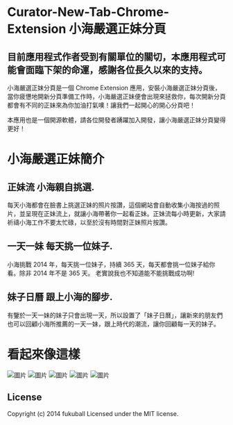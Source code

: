 # Curator-New-Tab-Chrome-Extension 小海嚴選正妹分頁

## 目前應用程式作者受到有關單位的關切，本應用程式可能會面臨下架的命運，感謝各位長久以來的支持。

小海嚴選正妹分頁是一個 Chrome Extension 應用，安裝小海嚴選正妹分頁後，當你疲憊地開新分頁準備工作時，小海嚴選正妹便會出現來拯救你，每次開新分頁都會有不同的正妹來為你加油打氣噢！讓我們一起開心的開心分頁吧！

本應用也是一個開源軟體，請各位開發者踴躍加入開發，讓小海嚴選正妹分頁變得更好！

# 小海嚴選正妹簡介

## 正妹流 小海親自挑選.
每天小海都會在臉書上挑選正妹的照片按讚，這個網站會自動收集小海按過的照片，並呈現在正妹流上，就讓小海帶著你一起看正妹。正妹流每小時更新，大家請祈禱小海工作不要太忙碌，以至於沒有時間對正妹照片按讚。

## 一天一妹 每天挑一位妹子.
小海挑戰 2014 年，每天挑一位妹子，持續 365 天，每天都會挑一位妹子給你看。除非 2014 年不是 365 天。 老實說我也不知道能不能挑戰成功啊!

## 妹子日曆 跟上小海的腳步.
有鑒於一天一妹的妹子只會出現一天，所以設置了「妹子日曆」，讓新來的朋友們也可以回顧小海所推薦的一天一妹，跟上時代的潮流，讓你回顧每一天的妹子。

看起來像這樣
==============

![圖片](https://raw2.github.com/fukuball/Curator-New-Tab-Chrome-Extension/master/screenshot/screenshot1.jpg)
![圖片](https://raw2.github.com/fukuball/Curator-New-Tab-Chrome-Extension/master/screenshot/screenshot2.jpg)
![圖片](https://raw2.github.com/fukuball/Curator-New-Tab-Chrome-Extension/master/screenshot/screenshot3.jpg)
![圖片](https://raw2.github.com/fukuball/Curator-New-Tab-Chrome-Extension/master/screenshot/screenshot4.jpg)
![圖片](https://raw2.github.com/fukuball/Curator-New-Tab-Chrome-Extension/master/screenshot/screenshot5.jpg)

## License
Copyright (c) 2014 fukuball
Licensed under the MIT license.